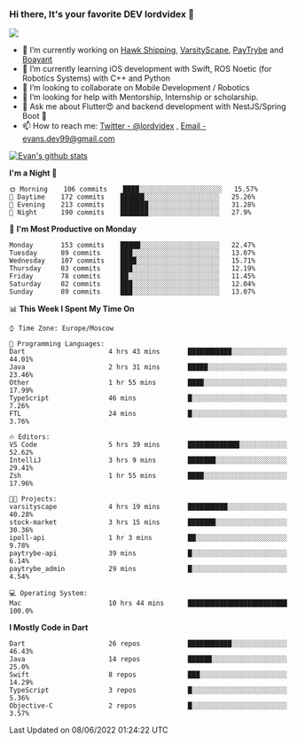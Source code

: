 ### Hi there, It's your favorite DEV lordvidex 👋
<img src="https://komarev.com/ghpvc/?username=lordvidex&label=Views&color=blue&style=plastic" />
<!--
**lordvidex/lordvidex** is a ✨ _special_ ✨ repository because its `README.md` (this file) appears on your GitHub profile.
Here are some ideas to get you started:
-->

- 🔭 I’m currently working on [Hawk Shipping](https://hawkshipping.com), [VarsityScape](https://varsityscape.com), [PayTrybe](https://www.paytrybe.com) and [Boayant](https://www.github.com/boayant-dev)
- 🌱 I’m currently learning iOS development with Swift, ROS Noetic (for Robotics Systems) with C++ and Python
- 👯 I’m looking to collaborate on Mobile Development / Robotics
- 🤔 I’m looking for help with Mentorship, Internship or scholarship.
- 💬 Ask me about Flutter😍 and backend development with NestJS/Spring Boot 🔮
- 📫 How to reach me: [Twitter - @lordvidex](https://twitter.com/lordvidex) , [Email - evans.dev99@gmail.com](mailto:evans.dev99@gmail.com?body=Hello%20Evans,)

<div>
<!-- <a href="https://github.com/lordvidex">
  <img src="https://github-readme-stats.vercel.app/api/top-langs/?username=lordvidex&theme=light" />
</a>    -->
<!-- [![Top Langs](https://github-readme-stats.vercel.app/api/top-langs/?username=lordvidex)](https://github.com/lordvidex/)  -->

<a href="https://github.com/lordvidex">
 <img src="https://github-readme-stats.vercel.app/api?username=lordvidex&show_icons=true&theme=light&line_height=27" alt="Evan's github stats"/>
</a>
</div>


<!--
  <a href="https://github.com/iampawan/FlutterExampleApps">
    <img align="center" src="https://github-readme-stats.vercel.app/api/pin/?username=iampawan&repo=FlutterExampleApps&theme=light" />

  </a>
  <a href="https://github.com/iampawan/VelocityX">
   <img align="center" src="https://github-readme-stats.vercel.app/api/pin/?username=iampawan&repo=VelocityX&theme=light" />
  </a>
-->
<!--START_SECTION:waka-->
**I'm a Night 🦉** 

```text
🌞 Morning    106 commits    ████░░░░░░░░░░░░░░░░░░░░░   15.57% 
🌆 Daytime    172 commits    ██████░░░░░░░░░░░░░░░░░░░   25.26% 
🌃 Evening    213 commits    ███████░░░░░░░░░░░░░░░░░░   31.28% 
🌙 Night      190 commits    ███████░░░░░░░░░░░░░░░░░░   27.9%

```
📅 **I'm Most Productive on Monday** 

```text
Monday       153 commits    █████░░░░░░░░░░░░░░░░░░░░   22.47% 
Tuesday      89 commits     ███░░░░░░░░░░░░░░░░░░░░░░   13.07% 
Wednesday    107 commits    ████░░░░░░░░░░░░░░░░░░░░░   15.71% 
Thursday     83 commits     ███░░░░░░░░░░░░░░░░░░░░░░   12.19% 
Friday       78 commits     ██░░░░░░░░░░░░░░░░░░░░░░░   11.45% 
Saturday     82 commits     ███░░░░░░░░░░░░░░░░░░░░░░   12.04% 
Sunday       89 commits     ███░░░░░░░░░░░░░░░░░░░░░░   13.07%

```


📊 **This Week I Spent My Time On** 

```text
⌚︎ Time Zone: Europe/Moscow

💬 Programming Languages: 
Dart                     4 hrs 43 mins       ███████████░░░░░░░░░░░░░░   44.01% 
Java                     2 hrs 31 mins       █████░░░░░░░░░░░░░░░░░░░░   23.46% 
Other                    1 hr 55 mins        ████░░░░░░░░░░░░░░░░░░░░░   17.99% 
TypeScript               46 mins             █░░░░░░░░░░░░░░░░░░░░░░░░   7.26% 
FTL                      24 mins             █░░░░░░░░░░░░░░░░░░░░░░░░   3.76%

🔥 Editors: 
VS Code                  5 hrs 39 mins       █████████████░░░░░░░░░░░░   52.62% 
IntelliJ                 3 hrs 9 mins        ███████░░░░░░░░░░░░░░░░░░   29.41% 
Zsh                      1 hr 55 mins        ████░░░░░░░░░░░░░░░░░░░░░   17.96%

🐱‍💻 Projects: 
varsityscape             4 hrs 19 mins       ██████████░░░░░░░░░░░░░░░   40.28% 
stock-market             3 hrs 15 mins       ███████░░░░░░░░░░░░░░░░░░   30.36% 
ipoll-api                1 hr 3 mins         ██░░░░░░░░░░░░░░░░░░░░░░░   9.78% 
paytrybe-api             39 mins             █░░░░░░░░░░░░░░░░░░░░░░░░   6.14% 
paytrybe_admin           29 mins             █░░░░░░░░░░░░░░░░░░░░░░░░   4.54%

💻 Operating System: 
Mac                      10 hrs 44 mins      █████████████████████████   100.0%

```

**I Mostly Code in Dart** 

```text
Dart                     26 repos            ███████████░░░░░░░░░░░░░░   46.43% 
Java                     14 repos            ██████░░░░░░░░░░░░░░░░░░░   25.0% 
Swift                    8 repos             ███░░░░░░░░░░░░░░░░░░░░░░   14.29% 
TypeScript               3 repos             █░░░░░░░░░░░░░░░░░░░░░░░░   5.36% 
Objective-C              2 repos             █░░░░░░░░░░░░░░░░░░░░░░░░   3.57%

```



 Last Updated on 08/06/2022 01:24:22 UTC
<!--END_SECTION:waka-->
